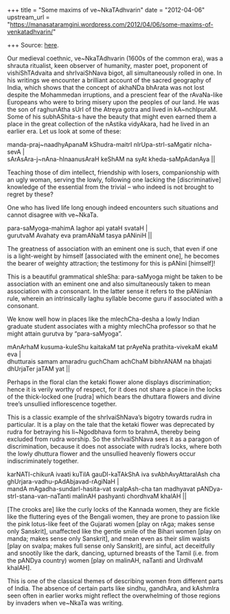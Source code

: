 +++
title = "Some maxims of ve~NkaTAdhvarin"
date = "2012-04-06"
upstream_url = "https://manasataramgini.wordpress.com/2012/04/06/some-maxims-of-venkatadhvarin/"

+++
Source: [here](https://manasataramgini.wordpress.com/2012/04/06/some-maxims-of-venkatadhvarin/).

Our medieval coethnic, ve\~NkaTAdhvarin (1600s of the common era), was a shrauta ritualist, keen observer of humanity, master poet, proponent of vishiShTAdvaita and shrIvaiShNava bigot, all simultaneously rolled in one. In his writings we encounter a brilliant account of the sacred geography of India, which shows that the concept of akhaNDa bhArata was not lost despite the Mohammedan irruptions, and a prescient fear of the rAvaNa-like Europeans who were to bring misery upon the peoples of our land. He was the son of raghunAtha sUrI of the Atreya gotra and lived in kA\~nchIpuraM. Some of his subhAShita-s have the beauty that might even earned them a place in the great collection of the nAstika vidyAkara, had he lived in an earlier era. Let us look at some of these:

manda-praj\~naadhyApanaM kShudra-maitrI nIrUpa-strI-saMgatir nIcha-sevA \|  
sArAsAra-j\~nAna-hInaanusAraH keShAM na syAt kheda-saMpAdanAya \|\|

Teaching those of dim intellect, friendship with losers, companionship with an ugly woman, serving the lowly, following one lacking the \[discriminative\] knowledge of the essential from the trivial – who indeed is not brought to regret by these?

One who has lived life long enough indeed encounters such situations and cannot disagree with ve\~NkaTa.

para-saMyoga-mahimA laghor api yataH svataH \|  
gurutvaM Avahaty eva pramANaM tasya pANiniH \|\|

The greatness of association with an eminent one is such, that even if one is a light-weight by himself \[associated with the eminent one\], he becomes the bearer of weighty attraction; the testimony for this is pANini \[himself\]!

This is a beautiful grammatical shleSha: para-saMyoga might be taken to be association with an eminent one and also simultaneously taken to mean association with a consonant. In the latter sense it refers to the pANinian rule, wherein an intrinsically laghu syllable become guru if associated with a consonant.

We know well how in places like the mlechCha-desha a lowly Indian graduate student associates with a mighty mlechCha professor so that he might attain gurutva by “para-saMyoga”.

mAnArhaM kusuma-kuleShu kaitakaM tat prAyeNa prathita-vivekaM ekaM eva \|  
dhutturais samam amaradru guchCham achChaM bibhrANAM na bhajati dhUrjaTer jaTAM yat \|\|

Perhaps in the floral clan the ketaki flower alone displays discrimination; hence it is verily worthy of respect, for it does not share a place in the locks of the thick-locked one \[rudra\] which bears the dhuttara flowers and divine tree’s unsullied inflorescence together.

This is a classic example of the shrIvaiShNava’s bigotry towards rudra in particular. It is a play on the tale that the ketaki flower was deprecated by rudra for betraying his li\~Ngodbhava form to brahmA, thereby being excluded from rudra worship. So the shrIvaiShNava sees it as a paragon of discrimination, because it does not associate with rudra’s locks, where both the lowly dhuttura flower and the unsullied heavenly flowers occur indiscriminately together.

karNATI-chikurA ivaati kuTilA gauDI-kaTAkShA iva svAbhAvyAttaralAsh cha ghUrjara-vadhu-pAdAbjavad-rAgiNaH \|  
mandA mAgadha-sundarI-hasita-vat svalpAsh-cha tan madhyavat pANDya-strI-stana-van-naTanti malinAH pashyanti chordhvaM khalAH \|\|

\[The crooks are\] like the curly locks of the Kannada women, they are fickle like the fluttering eyes of the Bengali women, they are prone to passion like the pink lotus-like feet of the Gujarati women \[play on rAga; makes sense only Sanskrit\], unaffected like the gentle smile of the Bihari women \[play on manda; makes sense only Sanskrit\], and mean even as their slim waists \[play on svalpa; makes full sense only Sanskrit\], are sinful, act deceitfully and snootily like the dark, dancing, upturned breasts of the Tamil (i.e. from the pANDya country) women \[play on malinAH, naTanti and UrdhvaM khalAH\].

This is one of the classical themes of describing women from different parts of India. The absence of certain parts like sindhu, gandhAra, and kAshmIra seen often in earlier works might reflect the overwhelming of those regions by invaders when ve\~NkaTa was writing.

